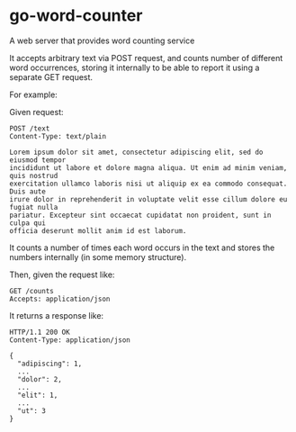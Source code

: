 # go-word-counter

A web server that provides word counting service

It accepts arbitrary text via POST request, and counts number of different word occurrences, storing it internally to be able to report it using a separate GET request.

For example:

Given request:
```
POST /text
Content-Type: text/plain

Lorem ipsum dolor sit amet, consectetur adipiscing elit, sed do eiusmod tempor
incididunt ut labore et dolore magna aliqua. Ut enim ad minim veniam, quis nostrud
exercitation ullamco laboris nisi ut aliquip ex ea commodo consequat. Duis aute
irure dolor in reprehenderit in voluptate velit esse cillum dolore eu fugiat nulla 
pariatur. Excepteur sint occaecat cupidatat non proident, sunt in culpa qui 
officia deserunt mollit anim id est laborum.
```
It counts a number of times each word occurs in the text and stores the numbers internally (in some memory structure).

Then, given the request like:
```
GET /counts
Accepts: application/json
```
It returns a response like:
```
HTTP/1.1 200 OK
Content-Type: application/json

{
  "adipiscing": 1,
  ...
  "dolor": 2,
  ...
  "elit": 1,
  ...
  "ut": 3
}
```